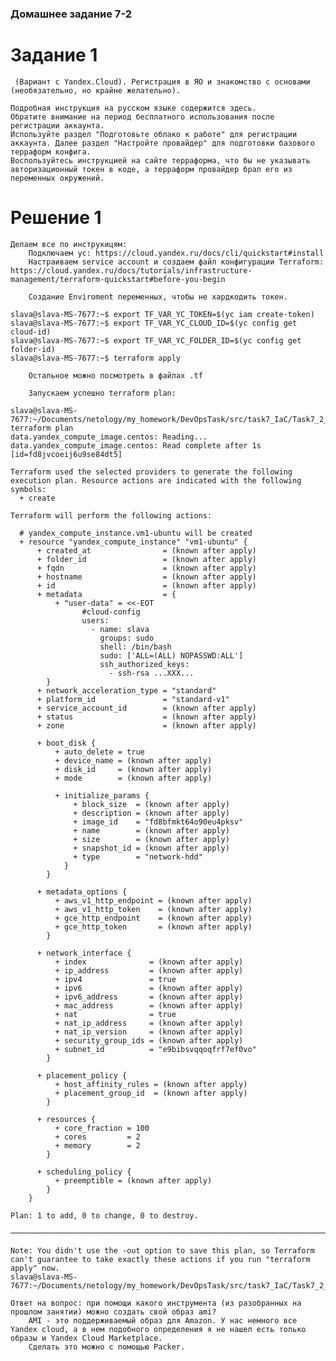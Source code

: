 ### Домашнее задание 7-2

# Задание 1
	 (Вариант с Yandex.Cloud). Регистрация в ЯО и знакомство с основами (необязательно, но крайне желательно).
	 
    Подробная инструкция на русском языке содержится здесь.
    Обратите внимание на период бесплатного использования после регистрации аккаунта.
    Используйте раздел "Подготовьте облако к работе" для регистрации аккаунта. Далее раздел "Настройте провайдер" для подготовки базового терраформ конфига.
    Воспользуйтесь инструкцией на сайте терраформа, что бы не указывать авторизационный токен в коде, а терраформ провайдер брал его из переменных окружений.

# Решение 1
	Делаем все по инструкицям:
		Подключаем yc: https://cloud.yandex.ru/docs/cli/quickstart#install
		Настраиваем service account и создаем файл конфигурации Terraform: https://cloud.yandex.ru/docs/tutorials/infrastructure-management/terraform-quickstart#before-you-begin
		
        Создание Enviroment переменных, чтобы не хардкодить токен.
```commandline
slava@slava-MS-7677:~$ export TF_VAR_YC_TOKEN=$(yc iam create-token)
slava@slava-MS-7677:~$ export TF_VAR_YC_CLOUD_ID=$(yc config get cloud-id)
slava@slava-MS-7677:~$ export TF_VAR_YC_FOLDER_ID=$(yc config get folder-id)
slava@slava-MS-7677:~$ terraform apply
```
        
        Остальное можно посмотреть в файлах .tf

        Запускаем успешно terraform plan:
```commandline
slava@slava-MS-7677:~/Documents/netology/my_homework/DevOpsTask/src/task7_IaC/Task7_2_Hello_Terraform$ terraform plan
data.yandex_compute_image.centos: Reading...
data.yandex_compute_image.centos: Read complete after 1s [id=fd8jvcoeij6u9se84dt5]

Terraform used the selected providers to generate the following execution plan. Resource actions are indicated with the following symbols:
  + create

Terraform will perform the following actions:

  # yandex_compute_instance.vm1-ubuntu will be created
  + resource "yandex_compute_instance" "vm1-ubuntu" {
      + created_at                = (known after apply)
      + folder_id                 = (known after apply)
      + fqdn                      = (known after apply)
      + hostname                  = (known after apply)
      + id                        = (known after apply)
      + metadata                  = {
          + "user-data" = <<-EOT
                #cloud-config
                users:
                  - name: slava
                    groups: sudo
                    shell: /bin/bash
                    sudo: ['ALL=(ALL) NOPASSWD:ALL']
                    ssh_authorized_keys:
                      - ssh-rsa ...XXX...
        }
      + network_acceleration_type = "standard"
      + platform_id               = "standard-v1"
      + service_account_id        = (known after apply)
      + status                    = (known after apply)
      + zone                      = (known after apply)

      + boot_disk {
          + auto_delete = true
          + device_name = (known after apply)
          + disk_id     = (known after apply)
          + mode        = (known after apply)

          + initialize_params {
              + block_size  = (known after apply)
              + description = (known after apply)
              + image_id    = "fd8bfmkt64o90eu4pksv"
              + name        = (known after apply)
              + size        = (known after apply)
              + snapshot_id = (known after apply)
              + type        = "network-hdd"
            }
        }

      + metadata_options {
          + aws_v1_http_endpoint = (known after apply)
          + aws_v1_http_token    = (known after apply)
          + gce_http_endpoint    = (known after apply)
          + gce_http_token       = (known after apply)
        }

      + network_interface {
          + index              = (known after apply)
          + ip_address         = (known after apply)
          + ipv4               = true
          + ipv6               = (known after apply)
          + ipv6_address       = (known after apply)
          + mac_address        = (known after apply)
          + nat                = true
          + nat_ip_address     = (known after apply)
          + nat_ip_version     = (known after apply)
          + security_group_ids = (known after apply)
          + subnet_id          = "e9bibsvqqoqfrf7ef0vo"
        }

      + placement_policy {
          + host_affinity_rules = (known after apply)
          + placement_group_id  = (known after apply)
        }

      + resources {
          + core_fraction = 100
          + cores         = 2
          + memory        = 2
        }

      + scheduling_policy {
          + preemptible = (known after apply)
        }
    }

Plan: 1 to add, 0 to change, 0 to destroy.

─────────────────────────────────────────────────────────────────────────────────────────────────────────────────────────────────────────────────────────────────────────────────────────────────────

Note: You didn't use the -out option to save this plan, so Terraform can't guarantee to take exactly these actions if you run "terraform apply" now.
slava@slava-MS-7677:~/Documents/netology/my_homework/DevOpsTask/src/task7_IaC/Task7_2_Hello_Terraform$ 

```


	Ответ на вопрос: при помощи какого инструмента (из разобранных на прошлом занятии) можно создать свой образ ami?
		AMI - это поддерживаемый образ для Amazon. У нас немного все Yandex cloud, а в нем подобного определения я не нашел есть только образы и Yandex Cloud Marketplace.
		Сделать это можно с помощью Packer.
